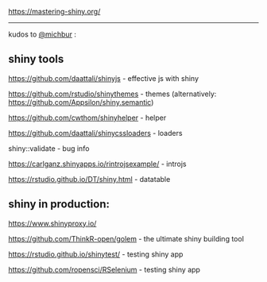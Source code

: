 https://mastering-shiny.org/

--------------------------------------

kudos to [@michbur](https://github.com/michbur) :

## shiny tools

https://github.com/daattali/shinyjs - effective js with shiny

https://github.com/rstudio/shinythemes - themes (alternatively: https://github.com/Appsilon/shiny.semantic)

https://github.com/cwthom/shinyhelper - helper

https://github.com/daattali/shinycssloaders - loaders

shiny::validate - bug info

https://carlganz.shinyapps.io/rintrojsexample/ - introjs

https://rstudio.github.io/DT/shiny.html - datatable

## shiny in production:

https://www.shinyproxy.io/

https://github.com/ThinkR-open/golem - the ultimate shiny building tool

https://rstudio.github.io/shinytest/ - testing shiny app

https://github.com/ropensci/RSelenium - testing shiny app
